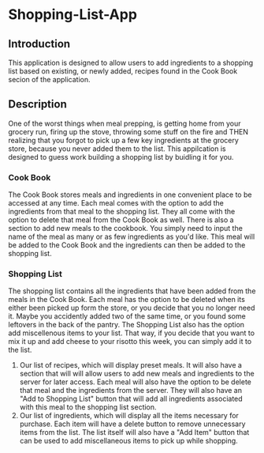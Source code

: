 # Shopping-List-App

## Introduction
This application is designed to allow users to add ingredients to a shopping list based on existing, or newly added, recipes found in the Cook Book secion of the application. 

## Description
One of the worst things when meal prepping, is getting home from your grocery run, firing up the stove, throwing some stuff on the fire and THEN realizing that you forgot to pick up a few key ingredients at the grocery store, because you never added them to the list. This appilcation is designed to guess work building a shopping list by buidling it for you.

### Cook Book
The Cook Book stores meals and ingredients in one convenient place to be accessed at any time. Each meal comes with the option to add the ingredients from that meal to the shopping list. They all come with the option to delete that meal from the Cook Book as well. 
There is also a section to add new meals to the cookbook. You simply need to input the name of the meal as many or as few ingredients as you'd like. This meal will be added to the Cook Book and the ingredients can then be added to the shopping list.

### Shopping List
The shopping list contains all the ingredients that have been added from the meals in the Cook Book. Each meal has the option to be deleted when its either been picked up form the store, or you decide that you no longer need it. Maybe you accidently added two of the same time, or you found some leftovers in the back of the pantry. The Shopping List also has the option add miscellenous items to your list. That way, if you decide that you want to mix it up and add cheese to your risotto this week, you can simply add it to the list.


1. Our list of recipes, which will display preset meals. It will also have a section that will will allow users to add new meals and ingredients to the server for later access. Each meal will also have the option to be delete that meal and the ingredients from the server. They will also have an "Add to Shopping List" button that will add all ingredients associated with this meal to the shopping list section.
2. Our list of ingredients, which will display all the items necessary for purchase. Each item will have a delete button to remove unnecessary items from the list. The list itself will also have a "Add Item" button that can be used to add miscellaneous items to pick up while shopping.
